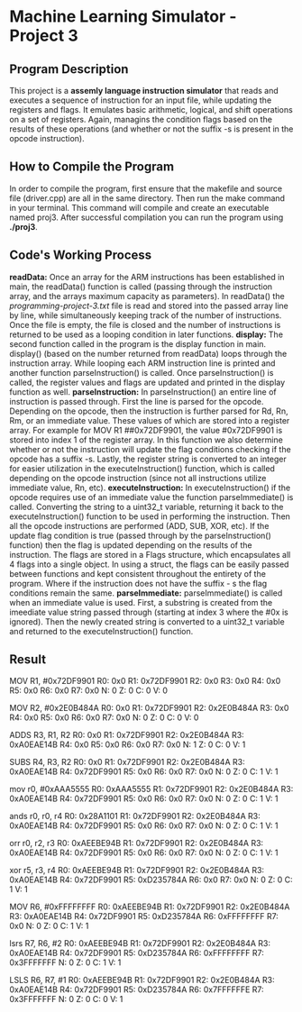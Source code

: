 # Machine Learning Simulator - Project 3
## Program Description 
This project is a **assemly language instruction simulator** that reads and executes a sequence of instruction for an input file, while updating the registers and flags. It emulates basic arithmetic, logical, and shift operations on a set of registers. Again, managins the condition flags based on the results of these operations (and whether or not the suffix -s is present in the opcode instruction).
## How to Compile the Program 
In order to compile the program, first ensure that the makefile and source file (driver.cpp) are all in the same directory. Then run the make command in your terminal. This command will compile and create an executable named proj3. After successful compilation you can run the program using **./proj3**. 
## Code's Working Process 
**readData:** Once an array for the ARM instructions has been established in main, the readData() function is called (passing through the instruction array, and the arrays maximum capacity as parameters). In readData() the *programming-project-3.txt* file is read and stored into the passed array line by line, while simultaneously keeping track of the number of instructions. Once the file is empty, the file is closed and the number of instructions is returned to be used as a looping condition in later functions. 
**display:** The second function called in the program is the display function in main. display() (based on the number returned from readData) loops through the instruction array. While looping each ARM instruction line is printed and another function parseInstruction() is called. Once parseInstruction() is called, the register values and flags are updated and printed in the display function as well. 
**parseInstruction:** In parseInstruction() an entire line of instruction is passed through. First the line is parsed for the opcode. Depending on the opcode, then the instruction is further parsed for Rd, Rn, Rm, or an immediate value. These values of which are stored into a register array. For example for MOV R1 ##0x72DF9901, the value #0x72DF9901 is stored into index 1 of the register array. In this function we also determine whether or not the instruction will update the flag conditions checking if the opcode has a suffix -s. Lastly, the register string is converted to an integer for easier utilization in the executeInstruction() function, which is called depending on the opcode instruction (since not all instructions utilize immediate value, Rn, etc). 
**executeInstruction:** In executeInstruction() if the opcode requires use of an immediate value the function parseImmediate() is called. Converting the string to a uint32_t variable, returning it back to the executeInstruction() function to be used in performing the instruction. Then all the opcode instructions are performed (ADD, SUB, XOR, etc). If the update flag condition is true (passed through by the parseInstruction() function) then the flag is updated depending on the results of the instruction. The flags are stored in a Flags structure, which encapsulates all 4 flags into a single object. In using a struct, the flags can be easily passed between functions and kept consistent throughout the entirety of the program. Where if the instruction does not have the suffix - s the flag conditions remain the same. 
**parseImmediate:** parseImmediate() is called when an immediate value is used. First, a substring is created from the imeediate value string passed through (starting at index 3 where the #0x is ignored). Then the newly created string is converted to a uint32_t variable and returned to the executeInstruction() function.  
## Result 
MOV R1, #0x72DF9901
R0: 0x0 R1: 0x72DF9901 R2: 0x0 R3: 0x0
R4: 0x0 R5: 0x0 R6: 0x0 R7: 0x0
N: 0 Z: 0 C: 0 V: 0

MOV R2, #0x2E0B484A
R0: 0x0 R1: 0x72DF9901 R2: 0x2E0B484A R3: 0x0
R4: 0x0 R5: 0x0 R6: 0x0 R7: 0x0
N: 0 Z: 0 C: 0 V: 0

ADDS R3, R1, R2
R0: 0x0 R1: 0x72DF9901 R2: 0x2E0B484A R3: 0xA0EAE14B
R4: 0x0 R5: 0x0 R6: 0x0 R7: 0x0
N: 1 Z: 0 C: 0 V: 1 

SUBS R4, R3, R2
R0: 0x0 R1: 0x72DF9901 R2: 0x2E0B484A R3: 0xA0EAE14B
R4: 0x72DF9901 R5: 0x0 R6: 0x0 R7: 0x0
N: 0 Z: 0 C: 1 V: 1

mov r0, #0xAAA5555
R0: 0xAAA5555 R1: 0x72DF9901 R2: 0x2E0B484A R3: 0xA0EAE14B
R4: 0x72DF9901 R5: 0x0 R6: 0x0 R7: 0x0
N: 0 Z: 0 C: 1 V: 1

ands r0, r0, r4
R0: 0x28A1101 R1: 0x72DF9901 R2: 0x2E0B484A R3: 0xA0EAE14B
R4: 0x72DF9901 R5: 0x0 R6: 0x0 R7: 0x0
N: 0 Z: 0 C: 1 V: 1

orr r0, r2, r3
R0: 0xAEEBE94B R1: 0x72DF9901 R2: 0x2E0B484A R3: 0xA0EAE14B
R4: 0x72DF9901 R5: 0x0 R6: 0x0 R7: 0x0
N: 0 Z: 0 C: 1 V: 1

xor r5, r3, r4
R0: 0xAEEBE94B R1: 0x72DF9901 R2: 0x2E0B484A R3: 0xA0EAE14B
R4: 0x72DF9901 R5: 0xD235784A R6: 0x0 R7: 0x0
N: 0 Z: 0 C: 1 V: 1

MOV R6, #0xFFFFFFFF
R0: 0xAEEBE94B R1: 0x72DF9901 R2: 0x2E0B484A R3: 0xA0EAE14B
R4: 0x72DF9901 R5: 0xD235784A R6: 0xFFFFFFFF R7: 0x0
N: 0 Z: 0 C: 1 V: 1

lsrs R7, R6, #2
R0: 0xAEEBE94B R1: 0x72DF9901 R2: 0x2E0B484A R3: 0xA0EAE14B
R4: 0x72DF9901 R5: 0xD235784A R6: 0xFFFFFFFF R7: 0x3FFFFFFF
N: 0 Z: 0 C: 1 V: 1

LSLS R6, R7, #1
R0: 0xAEEBE94B R1: 0x72DF9901 R2: 0x2E0B484A R3: 0xA0EAE14B
R4: 0x72DF9901 R5: 0xD235784A R6: 0x7FFFFFFE R7: 0x3FFFFFFF
N: 0 Z: 0 C: 0 V: 1